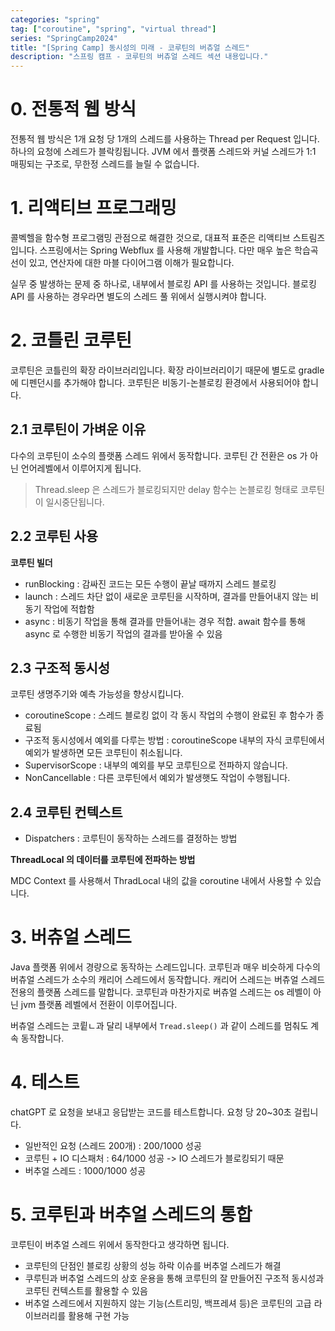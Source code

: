 ```yaml
---
categories: "spring"
tag: ["coroutine", "spring", "virtual thread"]
series: "SpringCamp2024"
title: "[Spring Camp] 동시성의 미래 - 코루틴의 버츄얼 스레드"
description: "스프링 캠프 - 코루틴의 버츄얼 스레드 섹션 내용입니다."
---
```


# 0. 전통적 웹 방식

  전통적 웹 방식은 1개 요청 당 1개의 스레드를 사용하는 Thread per Request 입니다. 하나의 요청에 스레드가 블락킹됩니다. JVM 에서 플랫폼 스레드와 커널 스레드가 1:1 매핑되는 구조로, 무한정 스레드를 늘릴 수 없습니다.

# 1. 리액티브 프로그래밍

  콜벡헬을 함수형 프로그램밍 관점으로 해결한 것으로, 대표적 표준은 리액티브 스트림즈입니다. 스프링에서는 Spring Webflux 를 사용해 개발합니다. 다만 매우 높은 학습곡선이 있고, 연산자에 대한 마블 다이어그램 이해가 필요합니다.

  실무 중 발생하는 문제 중 하나로, 내부에서 블로킹 API 를 사용하는 것입니다. 블로킹 API 를 사용하는 경우라면 별도의 스레드 풀 위에서 실행시켜야 합니다.

# 2. 코틀린 코루틴

  코루틴은 코틀린의 확장 라이브러리입니다. 확장 라이브러리이기 때문에 별도로 gradle 에 디펜던시를 추가해야 합니다. 코루틴은 비동기-논블로킹 환경에서 사용되어야 합니다.

## 2.1 코루틴이 가벼운 이유

  다수의 코루틴이 소수의 플랫폼 스레드 위에서 동작합니다. 코루틴 간 전환은 os 가 아닌 언어레벨에서 이루어지게 됩니다.

> Thread.sleep 은 스레드가 블로킹되지만 delay 함수는 논블로킹 형태로 코루틴이 일시중단됩니다.

## 2.2 코루틴 사용

**코루틴 빌더**

- runBlocking : 감싸진 코드는 모든 수행이 끝날 때까지 스레드 블로킹
- launch : 스레드 차단 없이 새로운 코루틴을 시작하며, 결과를 만들어내지 않는 비동기 작업에 적합함
- async : 비동기 작업을 통해 결과를 만들어내는 경우 적합. await 함수를 통해 async 로 수행한 비동기 작업의 결과를 받아올 수 있음

## 2.3 구조적 동시성

  코루틴 생명주기와 예측 가능성을 향상시킵니다. 

- coroutineScope : 스레드 블로킹 없이 각 동시 작업의 수행이 완료된 후 함수가 종료됨
- 구조적 동시성에서 예외를 다루는 방법 : coroutineScope 내부의 자식 코루틴에서 예외가 발생하면 모든 코루틴이 취소됩니다.
- SupervisorScope : 내부의 예외를 부모 코루틴으로 전파하지 않습니다.
- NonCancellable : 다른 코루틴에서 예외가 발생햇도 작업이 수행됩니다.

## 2.4 코루틴 컨텍스트

- Dispatchers : 코루틴이 동작하는 스레드를 결정하는 방법

**ThreadLocal 의 데이터를 코루틴에 전파하는 방법**

  MDC Context 를 사용해서 ThradLocal 내의 값을 coroutine 내에서 사용할 수 있습니다.

# 3. 버츄얼 스레드

  Java 플랫폼 위에서 경량으로 동작하는 스레드입니다. 코루틴과 매우 비슷하게 다수의 버츄얼 스레드가 소수의 캐리어 스레드에서 동작합니다. 캐리어 스레드는 버츄얼 스레드 전용의 플랫폼 스레드를 말합니다. 코루틴과 마찬가지로 버츄얼 스레드는 os 레벨이 아닌 jvm 플랫폼 레벨에서 전환이 이루어집니다.

  버츄얼 스레드는 코륕ㄴ과 달리 내부에서 `Tread.sleep()` 과 같이 스레드를 멈춰도 계속 동작합니다.

# 4. 테스트

  chatGPT 로 요청을 보내고 응답받는 코드를 테스트합니다. 요청 당 20~30초 걸립니다.

- 일반적인 요청 (스레드 200개) : 200/1000 성공
- 코루틴 + IO 디스패처 : 64/1000 성공 -> IO 스레드가 블로킹되기 때문
- 버추얼 스레드 : 1000/1000 성공

# 5. 코루틴과 버추얼 스레드의 통합

  코루틴이 버추얼 스레드 위에서 동작한다고 생각하면 됩니다.

- 코루틴의 단점인 블로킹 상황의 성능 하락 이슈를 버추얼 스레드가 해결
- 쿠루틴과 버추얼 스레드의 상호 운용을 통해 코루틴의 잘 만들어진 구조적 동시성과 코루틴 컨텍스트를 활용할 수 있음
- 버추얼 스레드에서 지원하지 않는 기능(스트리밍, 백프레셔 등)은 코루틴의 고급 라이브러리를 활용해 구현 가능

